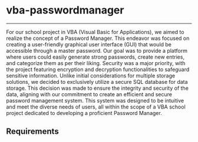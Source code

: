 # vba-passwordmanager

<hr>

<p>For our school project in VBA (Visual Basic for Applications), we aimed to realize the concept of a Password Manager. This endeavor was focused on creating a user-friendly graphical user interface (GUI) that would be accessible through a master password. Our goal was to provide a platform where users could easily generate strong passwords, create new entries, and categorize them as per their liking. Security was a major priority, with the project featuring encryption and decryption functionalities to safeguard sensitive information. Unlike initial considerations for multiple storage solutions, we decided to exclusively utilize a secure SQL database for data storage. This decision was made to ensure the integrity and security of the data, aligning with our commitment to create an efficient and secure password management system. This system was designed to be intuitive and meet the diverse needs of users, all within the scope of a VBA school project dedicated to developing a proficient Password Manager.</p>

## Requirements
